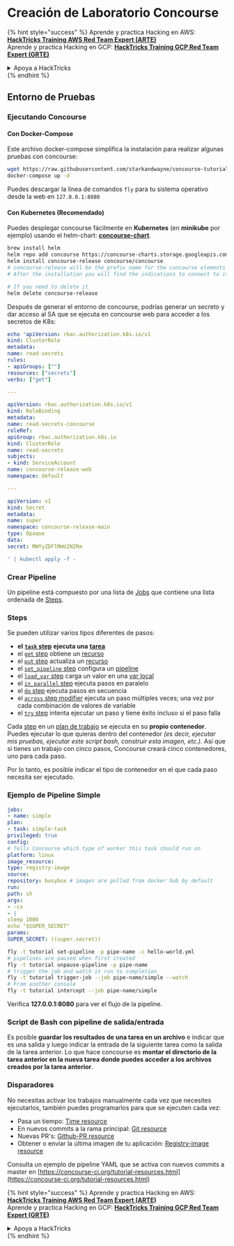 # Creación de Laboratorio Concourse

{% hint style="success" %}
Aprende y practica Hacking en AWS:<img src="../../.gitbook/assets/image (1) (1) (1) (1).png" alt="" data-size="line">[**HackTricks Training AWS Red Team Expert (ARTE)**](https://training.hacktricks.xyz/courses/arte)<img src="../../.gitbook/assets/image (1) (1) (1) (1).png" alt="" data-size="line">\
Aprende y practica Hacking en GCP: <img src="../../.gitbook/assets/image (2) (1).png" alt="" data-size="line">[**HackTricks Training GCP Red Team Expert (GRTE)**<img src="../../.gitbook/assets/image (2) (1).png" alt="" data-size="line">](https://training.hacktricks.xyz/courses/grte)

<details>

<summary>Apoya a HackTricks</summary>

* Revisa los [**planes de suscripción**](https://github.com/sponsors/carlospolop)!
* **Únete al** 💬 [**grupo de Discord**](https://discord.gg/hRep4RUj7f) o al [**grupo de telegram**](https://t.me/peass) o **síguenos** en **Twitter** 🐦 [**@hacktricks\_live**](https://twitter.com/hacktricks_live)**.**
* **Comparte trucos de hacking enviando PRs a los** [**HackTricks**](https://github.com/carlospolop/hacktricks) y [**HackTricks Cloud**](https://github.com/carlospolop/hacktricks-cloud) repositorios de github.

</details>
{% endhint %}

## Entorno de Pruebas

### Ejecutando Concourse

#### Con Docker-Compose

Este archivo docker-compose simplifica la instalación para realizar algunas pruebas con concourse:
```bash
wget https://raw.githubusercontent.com/starkandwayne/concourse-tutorial/master/docker-compose.yml
docker-compose up -d
```
Puedes descargar la línea de comandos `fly` para tu sistema operativo desde la web en `127.0.0.1:8080`

#### Con Kubernetes (Recomendado)

Puedes desplegar concourse fácilmente en **Kubernetes** (en **minikube** por ejemplo) usando el helm-chart: [**concourse-chart**](https://github.com/concourse/concourse-chart).
```bash
brew install helm
helm repo add concourse https://concourse-charts.storage.googleapis.com/
helm install concourse-release concourse/concourse
# concourse-release will be the prefix name for the concourse elements in k8s
# After the installation you will find the indications to connect to it in the console

# If you need to delete it
helm delete concourse-release
```
Después de generar el entorno de concourse, podrías generar un secreto y dar acceso al SA que se ejecuta en concourse web para acceder a los secretos de K8s:
```yaml
echo 'apiVersion: rbac.authorization.k8s.io/v1
kind: ClusterRole
metadata:
name: read-secrets
rules:
- apiGroups: [""]
resources: ["secrets"]
verbs: ["get"]

---

apiVersion: rbac.authorization.k8s.io/v1
kind: RoleBinding
metadata:
name: read-secrets-concourse
roleRef:
apiGroup: rbac.authorization.k8s.io
kind: ClusterRole
name: read-secrets
subjects:
- kind: ServiceAccount
name: concourse-release-web
namespace: default

---

apiVersion: v1
kind: Secret
metadata:
name: super
namespace: concourse-release-main
type: Opaque
data:
secret: MWYyZDFlMmU2N2Rm

' | kubectl apply -f -
```
### Crear Pipeline

Un pipeline está compuesto por una lista de [Jobs](https://concourse-ci.org/jobs.html) que contiene una lista ordenada de [Steps](https://concourse-ci.org/steps.html).

### Steps

Se pueden utilizar varios tipos diferentes de pasos:

* **el** [**`task` step**](https://concourse-ci.org/task-step.html) **ejecuta una** [**tarea**](https://concourse-ci.org/tasks.html)
* el [`get` step](https://concourse-ci.org/get-step.html) obtiene un [recurso](https://concourse-ci.org/resources.html)
* el [`put` step](https://concourse-ci.org/put-step.html) actualiza un [recurso](https://concourse-ci.org/resources.html)
* el [`set_pipeline` step](https://concourse-ci.org/set-pipeline-step.html) configura un [pipeline](https://concourse-ci.org/pipelines.html)
* el [`load_var` step](https://concourse-ci.org/load-var-step.html) carga un valor en una [var local](https://concourse-ci.org/vars.html#local-vars)
* el [`in_parallel` step](https://concourse-ci.org/in-parallel-step.html) ejecuta pasos en paralelo
* el [`do` step](https://concourse-ci.org/do-step.html) ejecuta pasos en secuencia
* el [`across` step modifier](https://concourse-ci.org/across-step.html#schema.across) ejecuta un paso múltiples veces; una vez por cada combinación de valores de variable
* el [`try` step](https://concourse-ci.org/try-step.html) intenta ejecutar un paso y tiene éxito incluso si el paso falla

Cada [step](https://concourse-ci.org/steps.html) en un [plan de trabajo](https://concourse-ci.org/jobs.html#schema.job.plan) se ejecuta en su **propio contenedor**. Puedes ejecutar lo que quieras dentro del contenedor _(es decir, ejecutar mis pruebas, ejecutar este script bash, construir esta imagen, etc.)_. Así que si tienes un trabajo con cinco pasos, Concourse creará cinco contenedores, uno para cada paso.

Por lo tanto, es posible indicar el tipo de contenedor en el que cada paso necesita ser ejecutado.

### Ejemplo de Pipeline Simple
```yaml
jobs:
- name: simple
plan:
- task: simple-task
privileged: true
config:
# Tells Concourse which type of worker this task should run on
platform: linux
image_resource:
type: registry-image
source:
repository: busybox # images are pulled from docker hub by default
run:
path: sh
args:
- -cx
- |
sleep 1000
echo "$SUPER_SECRET"
params:
SUPER_SECRET: ((super.secret))
```

```bash
fly -t tutorial set-pipeline -p pipe-name -c hello-world.yml
# pipelines are paused when first created
fly -t tutorial unpause-pipeline -p pipe-name
# trigger the job and watch it run to completion
fly -t tutorial trigger-job --job pipe-name/simple --watch
# From another console
fly -t tutorial intercept --job pipe-name/simple
```
Verifica **127.0.0.1:8080** para ver el flujo de la pipeline.

### Script de Bash con pipeline de salida/entrada

Es posible **guardar los resultados de una tarea en un archivo** e indicar que es una salida y luego indicar la entrada de la siguiente tarea como la salida de la tarea anterior. Lo que hace concourse es **montar el directorio de la tarea anterior en la nueva tarea donde puedes acceder a los archivos creados por la tarea anterior**.

### Disparadores

No necesitas activar los trabajos manualmente cada vez que necesites ejecutarlos, también puedes programarlos para que se ejecuten cada vez:

* Pasa un tiempo: [Time resource](https://github.com/concourse/time-resource/)
* En nuevos commits a la rama principal: [Git resource](https://github.com/concourse/git-resource)
* Nuevas PR's: [Github-PR resource](https://github.com/telia-oss/github-pr-resource)
* Obtener o enviar la última imagen de tu aplicación: [Registry-image resource](https://github.com/concourse/registry-image-resource/)

Consulta un ejemplo de pipeline YAML que se activa con nuevos commits a master en [https://concourse-ci.org/tutorial-resources.html](https://concourse-ci.org/tutorial-resources.html)

{% hint style="success" %}
Aprende y practica Hacking en AWS:<img src="../../.gitbook/assets/image (1) (1) (1) (1).png" alt="" data-size="line">[**HackTricks Training AWS Red Team Expert (ARTE)**](https://training.hacktricks.xyz/courses/arte)<img src="../../.gitbook/assets/image (1) (1) (1) (1).png" alt="" data-size="line">\
Aprende y practica Hacking en GCP: <img src="../../.gitbook/assets/image (2) (1).png" alt="" data-size="line">[**HackTricks Training GCP Red Team Expert (GRTE)**<img src="../../.gitbook/assets/image (2) (1).png" alt="" data-size="line">](https://training.hacktricks.xyz/courses/grte)

<details>

<summary>Apoya a HackTricks</summary>

* Verifica los [**planes de suscripción**](https://github.com/sponsors/carlospolop)!
* **Únete al** 💬 [**grupo de Discord**](https://discord.gg/hRep4RUj7f) o al [**grupo de telegram**](https://t.me/peass) o **síguenos en** **Twitter** 🐦 [**@hacktricks\_live**](https://twitter.com/hacktricks_live)**.**
* **Comparte trucos de hacking enviando PRs a los** [**HackTricks**](https://github.com/carlospolop/hacktricks) y [**HackTricks Cloud**](https://github.com/carlospolop/hacktricks-cloud) repos de github.

</details>
{% endhint %}
